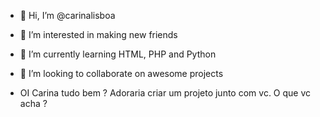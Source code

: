 - 👋 Hi, I’m @carinalisboa
- 👀 I’m interested in making new friends
- 🌱 I’m currently learning HTML, PHP and Python
- 💞️ I’m looking to collaborate on awesome projects

- OI Carina tudo bem ? Adoraria criar um projeto junto com vc. O que vc  acha ?

<!---
carinalisboa/carinalisboa is a ✨ special ✨ repository because its `README.md` (this file) appears on your GitHub profile.
You can click the Preview link to take a look at your changes.
--->
